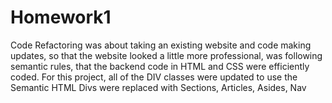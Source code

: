 # Homework1
Code Refactoring was about taking an existing website and code making updates, so that the website looked a little more professional, was following semantic rules, that the backend code in HTML and CSS were efficiently coded.
For this project, all of the DIV classes were updated to use the Semantic HTML
Divs were replaced with Sections, Articles, Asides, Nav
